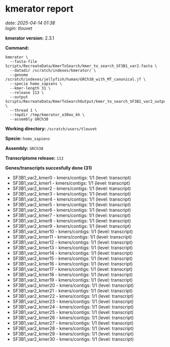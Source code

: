 # kmerator report
*date: 2025-04-14 01:38*  
*login: tlouvet*

**kmerator version:** 2.3.1

**Command:**

```
kmerator \
  --fasta-file Scripts/RecreateData/KmerToSearch/kmer_to_search_SF3B1_var2.fasta \
  --datadir /scratch/indexes/kmerator/ \
  --genome /scratch/indexes/jellyfish/human/GRCh38_with_MT_canonical.jf \
  --specie homo_sapiens \
  --kmer-length 31 \
  --release 113 \
  --output Scripts/RecreateData/KmerToSearchOutput/kmer_to_search_SF3B1_var2_output \
  --thread 1 \
  --tmpdir /tmp/kmerator_o30eo_kh \
  --assembly GRCh38
```

**Working directory:** `/scratch/users/tlouvet`

**Specie:** `homo_sapiens`

**Assembly:** `GRCh38`

**Transcriptome release:** `113`

**Genes/transcripts succesfully done (31)**

- SF3B1_var2_kmer0 - kmers/contigs: 1/1 (level: transcript)
- SF3B1_var2_kmer1 - kmers/contigs: 1/1 (level: transcript)
- SF3B1_var2_kmer2 - kmers/contigs: 1/1 (level: transcript)
- SF3B1_var2_kmer3 - kmers/contigs: 1/1 (level: transcript)
- SF3B1_var2_kmer4 - kmers/contigs: 1/1 (level: transcript)
- SF3B1_var2_kmer5 - kmers/contigs: 1/1 (level: transcript)
- SF3B1_var2_kmer6 - kmers/contigs: 1/1 (level: transcript)
- SF3B1_var2_kmer7 - kmers/contigs: 1/1 (level: transcript)
- SF3B1_var2_kmer8 - kmers/contigs: 1/1 (level: transcript)
- SF3B1_var2_kmer9 - kmers/contigs: 1/1 (level: transcript)
- SF3B1_var2_kmer10 - kmers/contigs: 1/1 (level: transcript)
- SF3B1_var2_kmer11 - kmers/contigs: 1/1 (level: transcript)
- SF3B1_var2_kmer12 - kmers/contigs: 1/1 (level: transcript)
- SF3B1_var2_kmer13 - kmers/contigs: 1/1 (level: transcript)
- SF3B1_var2_kmer14 - kmers/contigs: 1/1 (level: transcript)
- SF3B1_var2_kmer15 - kmers/contigs: 1/1 (level: transcript)
- SF3B1_var2_kmer16 - kmers/contigs: 1/1 (level: transcript)
- SF3B1_var2_kmer17 - kmers/contigs: 1/1 (level: transcript)
- SF3B1_var2_kmer18 - kmers/contigs: 1/1 (level: transcript)
- SF3B1_var2_kmer19 - kmers/contigs: 1/1 (level: transcript)
- SF3B1_var2_kmer20 - kmers/contigs: 1/1 (level: transcript)
- SF3B1_var2_kmer21 - kmers/contigs: 1/1 (level: transcript)
- SF3B1_var2_kmer22 - kmers/contigs: 1/1 (level: transcript)
- SF3B1_var2_kmer23 - kmers/contigs: 1/1 (level: transcript)
- SF3B1_var2_kmer24 - kmers/contigs: 1/1 (level: transcript)
- SF3B1_var2_kmer25 - kmers/contigs: 1/1 (level: transcript)
- SF3B1_var2_kmer26 - kmers/contigs: 1/1 (level: transcript)
- SF3B1_var2_kmer27 - kmers/contigs: 1/1 (level: transcript)
- SF3B1_var2_kmer28 - kmers/contigs: 1/1 (level: transcript)
- SF3B1_var2_kmer29 - kmers/contigs: 1/1 (level: transcript)
- SF3B1_var2_kmer30 - kmers/contigs: 1/1 (level: transcript)
